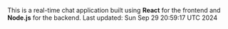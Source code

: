 This is a real-time chat application built using **React** for the frontend and **Node.js** for the backend.
Last updated: Sun Sep 29 20:59:17 UTC 2024

